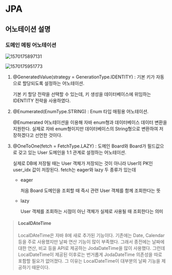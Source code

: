#  JPA

## 어노테이션 설명

### 도메인 메핑 어노테이션

![1570175897131](C:\Users\lee\AppData\Roaming\Typora\typora-user-images\1570175897131.png)

![1570175951773](C:\Users\lee\AppData\Roaming\Typora\typora-user-images\1570175951773.png)

1. @GeneratedValue(strategy = GenerationType.IDENTITY) : 기본 키가 자동으로 할당되도록 설정하는 어노테이션. 

   기본 키 할당 전략을 선택할 수 있는데, 키 생성을 데이터베이스에 위임하는 IDENTITY 전략을 사용하였다.

2. @Enumerated(EnumType.STRING) : Enum 타입 매핑용 어노테이션. 

   @Enumerated 어노테이션을 이용해 자바 enum형과 데이터베이스 데이터 변환을 지원한다. 실제로 자바 enum형이지만 데이터베이스의 String형으로 변환하여 저장하겠다고 선언한 것이다.

3. @OneToOne(fetch = FetchType.LAZY) : 도메인 Board와 Board가 필드값으로 갖고 있는 User 도메인을 1:1 관계로 설정하는 어노테이션.

   실제로 DB에 저장될 때는 User 객체가 저장되는 것이 아니라 User의 PK인 user_idx 값이 저장된다. fetch는 eager와 lazy 두 종류가 있는데 

   - eager

     처음 Board 도메인을 조회할 때 즉시 관련 User 객체를 함께 조회한다는 뜻

   - lazy

     User 객체를 조회하는 시점이 아닌 객체가 실제로 사용될 때 조회한다는 의미

> #### LocalDAteTime
>
> LocalDAteTime은 자바 8에 새로 추가된 기능이다. 기존에는 Date, Calendar 등을 주로 사용했지만 날짜 연산 기능이 많이 부족했다. 그래서 종전에는 날짜에 대한 연산, 비교 등을 API로 제공하는 JodaDateTime을 많이 사용했다. 그런데 LocalDateTime이 제공된 이후로는 번거롭게 JodaDateTime 의존성을 따로 포함할 필요가 없어졌다.  그 이유는 LocalDateTime이 대부분의 날짜 기능을 제공하기 때문이다.



